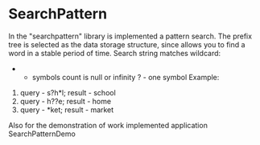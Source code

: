# SearchPattern
In the "searchpattern" library is implemented a pattern search.
The prefix tree is selected as the data storage structure, since allows you to find a word in a stable period of time.
Search string matches wildcard:
* - symbols count is null or infinity
? - one symbol
Example: 
1. query - s?h*l; result - school
2. query - h??e; result - home
3. query - *ket; result - market

Also for the demonstration of work implemented application SearchPatternDemo
